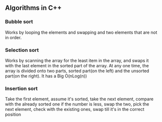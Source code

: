 ## Algorithms in C++


### Bubble sort
Works by looping the elements and swapping and two elements that are not in order.
 
 ### Selection sort
 Works by scanning the array for the least item in the array, and swaps it with the last element in the sorted part of 
 the array. At any one time, the array is divided onto two parts, sorted part(on the left) and the unsorted part(on the right).
 It has a Big O(nLog(n))
 
 ### Insertion sort
 Take the first element, assume it's sorted, take the next element, compare with the already sorted one if the number is 
 less, swap the two, pick the next element, check with the existing ones, swap till it's in the correct position
  